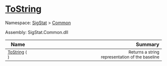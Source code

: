 # [ToString](./Baseline-100663332.md)

Namespace: [SigStat]() > [Common](./../README.md)

Assembly: SigStat.Common.dll

| Name | Summary  |
| ------| -----------:|
| <sub>[ToString](./Baseline-100663332.md) (  )</sub> | <img width=225/><sub>Returns a string representation of the baseline</sub>
